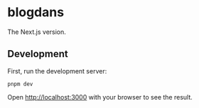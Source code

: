 # blogdans

The Next.js version.

## Development

First, run the development server:

```shell
pnpm dev
```

Open [http://localhost:3000](http://localhost:3000) with your browser to see the result.
